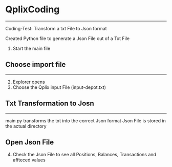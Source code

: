 # QplixCoding
***
Coding-Test: Transform a txt File to Json format

Created Python file to generate a Json File out of a Txt File
1. Start the main file
## Choose import file
***
2. Explorer opens
3. Choose the Qplix input File (input-depot.txt)
## Txt Transformation to Josn
***
main.py transforms the txt into the correct Json format
Json File is stored in the actual directory
## Open Json File
4. Check the Json File to see all Positions, Balances, Transactions and affteced values
